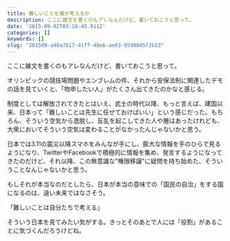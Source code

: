 ```yaml
---
title: 難しいことを誰が考えるか
description: ここに雑文を書くのもアレなんだけど、書いておこうと思って。
date: '2015-09-02T03:18:45.911Z'
categories: []
keywords: []
slug: "201509-a48a7617-41ff-48e6-ae03-9590845f2b23"
---
```

ここに雑文を書くのもアレなんだけど、書いておこうと思って。

オリンピックの競技場問題やエンブレムの件、それから安保法制に関連したデモの話を見ていくと、「物申したい人」がたくさん出てきたのかなと感じる。

制度としては解放されてきたとはいえ、武士の時代以降、もっと言えば、建国以来、日本って「難しいことは先生に任せておけばいい」という感じだった。もちろん、そういう空気から逸脱し、反乱を起こしてきた人や層はあったけれども、大衆においてそういう空気は変わることがなかったんじゃないかと思う。

日本では3.11の震災以降スマホをみんなが手にし、膨大な情報を手のひらで見るようになり、TwitterやFacebookで積極的に情報を集め、発言するようになってきたのだけど、それ以降、この無意識な"権限移譲"に疑問を持ち始めた、そういうことなんじゃないかと思う。

もしそれが本当なのだとしたら、日本が本当の意味での「国民の自治」をする国になるのは、遠い未来ではなさそう。

「難しいことは自分たちで考える」

そういう日本を見てみたい気がする。きっとそのあとで人には「役割」があることに気づくんだろうけどね。